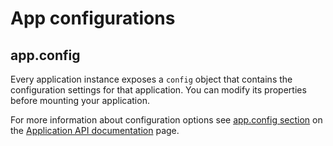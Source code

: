 # App configurations

## app.config

Every application instance exposes a `config` object that contains the configuration settings for that application. You can modify its properties before mounting your application.

For more information about configuration options see [app.config section](https://vuejs.org/api/application.html#app-config) on the [Application API documentation](https://vuejs.org/api/application.html) page.
